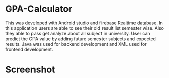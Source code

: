 # GPA-Calculator
This was developed with Android studio and firebase Realtime database. In this application users are able to see their old result list semester wise. Also they able to pass get analyze  about all subject in university. User can predict the GPA value by adding future semester subjects and expected results. Java was used for backend development and XML used for frontend development. 
# Screenshot
